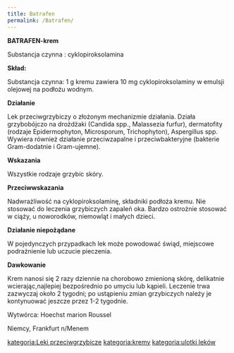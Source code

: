 ```yaml
---
title: Batrafen
permalink: /Batrafen/
---
```


**BATRAFEN-krem**

Substancja czynna : cyklopiroksolamina

**Skład:**

Substancja czynna: 1 g kremu zawiera 10 mg cyklopiroksolaminy w emulsji olejowej na podłożu wodnym.

**Działanie**

Lek przeciwgrzybiczy o złożonym mechanizmie działania. Działa grzybobójczo na drożdżaki (Candida spp., Malassezia furfur), dermatofity (rodzaje Epidermophyton, Microsporum, Trichophyton), Aspergillus spp. Wywiera również działanie przeciwzapalne i przeciwbakteryjne (bakterie Gram-dodatnie i Gram-ujemne).

**Wskazania**

Wszystkie rodzaje grzybic skóry.

**Przeciwwskazania**

Nadwrażliwość na cyklopiroksolaminę, składniki podłoża kremu. Nie stosować do leczenia grzybiczych zapaleń oka. Bardzo ostrożnie stosować w ciąży, u noworodków, niemowląt i małych dzieci.

**Działanie niepożądane**

W pojedynczych przypadkach lek może powodować świąd, miejscowe podrażnienie lub uczucie pieczenia.

**Dawkowanie**

Krem nanosi się 2 razy dziennie na chorobowo zmienioną skórę, delikatnie wcierając,najlepiej bezpośrednio po umyciu lub kąpieli. Leczenie trwa zazwyczaj około 2 tygodni; po ustąpieniu zmian grzybiczych należy je kontynuować jeszcze przez 1-2 tygodnie.

Wytwórca: Hoechst marion Roussel

Niemcy, Frankfurt n/Menem

[kategoria:Leki przeciwgrzybicze](/atopedia/kategoria:Leki_przeciwgrzybicze "wikilink") [kategoria:kremy](/atopedia/kategoria:kremy "wikilink") [kategoria:ulotki leków](/atopedia/kategoria:ulotki_leków "wikilink")